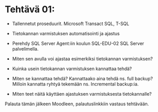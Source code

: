 # Tehtävä 01:

- Tallennetut proseduurit. Microsoft Transact SQL, T-SQL
- Tietokannan varmistuksen automatisointi ja ajastus

- Perehdy SQL Server Agent:iin koulun SQL-EDU-02 SQL Server palvelimella.
- Miten sen avulla voi ajastaa esimerkiksi tietokannan varmistuksen?
- Kuinka usein tietokannan varmistuksen kannattaa tehdä?
- Miten se kannattaa tehdä? Kannattaako aina tehdä ns. full backup? Milloin kannatta ryhtyä tekemään ns. Incremental backup:ia.
- Miten teet näitä käyttäen ajastuksen varmistuksesta tietokannalle?

Palauta tämän jälkeen Moodleen, palautuslinkkiin  vastaus tehtävään.
